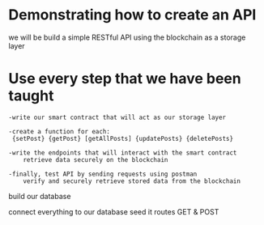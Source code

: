 
# Demonstrating how to create an API 
we will be build a simple RESTful API using the blockchain as a storage layer


# Use every step that we have been taught 
    -write our smart contract that will act as our storage layer

    -create a function for each:
     {setPost} {getPost} [getAllPosts] {updatePosts} {deletePosts}

    -write the endpoints that will interact with the smart contract
        retrieve data securely on the blockchain

    -finally, test API by sending requests using postman 
        verify and securely retrieve stored data from the blockchain 



build our database

connect everything to our database
seed it 
routes 
GET & POST